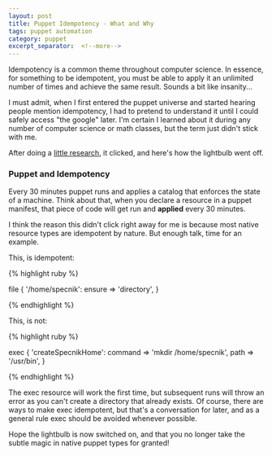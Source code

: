 ```yaml
---
layout: post
title: Puppet Idempotency - What and Why
tags: puppet automation
category: puppet
excerpt_separator:  <!--more-->
---
```


Idempotency is a common theme throughout computer science.  In essence, for
something to be idempotent, you must be able to apply it an unlimited number of
times and achieve the same result.  Sounds a bit like insanity...

<!--more-->

I must admit, when I first entered the puppet universe and started hearing people
mention idempotency, I had to pretend to understand it until I could safely access
"the google" later.  I'm certain I learned about it during any number of computer
science or math classes, but the term just didn't stick with me.  

After doing a [little research](https://puppet.com/blog/idempotence-not-just-a-big-and-scary-word),
it clicked, and here's how the lightbulb went off.

### Puppet and Idempotency

Every 30 minutes puppet runs and applies a catalog that enforces the state of a
machine. Think about that, when you declare a resource in a puppet manifest, that
piece of code will get run and **applied** every 30 minutes.  

I think the reason this didn't click right away for me is because most native
resource types are idempotent by nature.  But enough talk, time for an example.

This, is idempotent:

{% highlight ruby %}

file { '/home/specnik':
  ensure => 'directory',
}

{% endhighlight %}

This, is not:

{% highlight ruby %}

exec { 'createSpecnikHome':
  command     => 'mkdir /home/specnik',
  path        => '/usr/bin',
}

{% endhighlight %}

The exec resource will work the first time, but subsequent runs will throw an
error as you can't create a directory that already exists.  Of course, there are
ways to make exec idempotent, but that's a conversation for later, and as a general
rule exec should be avoided whenever possible.

Hope the lightbulb is now switched on, and that you no longer take the subtle
magic in native puppet types for granted!

